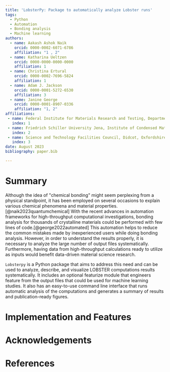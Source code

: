```yaml
---
title: 'LobsterPy: Package to automatically analyze Lobster runs'
tags:
  - Python
  - Automation
  - Bonding analysis
  - Machine learning
authors:
  - name: Aakash Ashok Naik
    orcid: 0000-0002-6071-6786
    affiliation: "1 , 2"
  - name: Katharina Ueltzen
    orcid: 0000-0000-0000-0000
    affiliation: 1
  - name: Christina Ertural
    orcid: 0000-0002-7696-5824
    affiliation: 1
  - name: Adam J. Jackson
    orcid: 0000-0001-5272-6530
    affiliation: 3
  - name: Janine George
    orcid: 0000-0001-8907-0336
    affiliation: "1, 2"
affiliations:
 - name: Federal Institute for Materials Research and Testing, Department Materials Chemistry, Berlin, 12205, Germany
   index: 1
 - name: Friedrich Schiller University Jena, Institute of Condensed Matter Theory and Solid-State Optics, Jena, 07743, Germany
   index: 2
 - name: Science and Technology Facilities Council, Didcot, Oxfordshire, GB
   index: 3
date: August 2023
bibliography: paper.bib

---
```


# Summary
Although the idea of "chemical bonding" might seem perplexing from a physical standpoint, it has been employed on several occasions to explain various chemical phenomena and material properties.[@naik2023quantumchemical]  With the recent advances in automation frameworks for high-throughput computational investigations, bonding analysis for thousands of crystalline materials could be performed with few lines of code.[@george2022automated] This automation helps to reduce the common mistakes made by inexperienced users while doing bonding analysis. However, in order to understand the results properly, it is necessary to analyze the large number of output files systematically.  Furthermore, having data from high-throughput calculations ready to utilize as inputs would benefit data-driven material science research.

`Lobsterpy` is a Python package that aims to address this need and can be used to analyze, describe, and visualize LOBSTER computations results systematically. It includes an optional featurize module that engineers feature from the output files that could be used for machine learning studies. It also has an easy-to-use command line interface that runs automatic analysis of the computations and generates a summary of results and publication-ready figures.

# Implementation and Features

# Acknowledgements

# References
